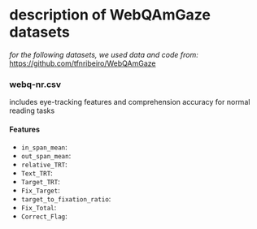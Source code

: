 # description of WebQAmGaze datasets

*for the following datasets, we used data and code from:* https://github.com/tfnribeiro/WebQAmGaze

### webq-nr.csv
includes eye-tracking features and comprehension accuracy for normal reading tasks

#### Features 
- `in_span_mean`:  
- `out_span_mean`:  
- `relative_TRT`:  
- `Text_TRT`:  
- `Target_TRT`:  
- `Fix_Target`:  
- `target_to_fixation_ratio`:  
- `Fix_Total`:  
- `Correct_Flag`: